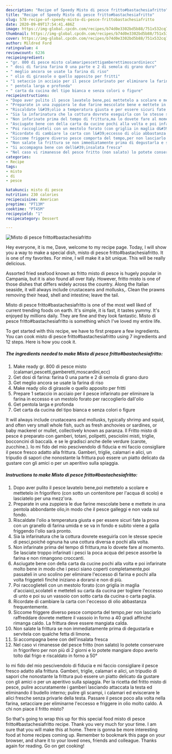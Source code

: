 ```yaml
---
description: "Recipe of Speedy Misto di pesce fritto#bastachesiafritto"
title: "Recipe of Speedy Misto di pesce fritto#bastachesiafritto"
slug: 578-recipe-of-speedy-misto-di-pesce-frittobastachesiafritto
date: 2020-09-09T17:54:41.486Z
image: https://img-global.cpcdn.com/recipes/b74d0e3302bd5b88/751x532cq70/misto-di-pesce-frittobastachesiafritto-recipe-main-photo.jpg
thumbnail: https://img-global.cpcdn.com/recipes/b74d0e3302bd5b88/751x532cq70/misto-di-pesce-frittobastachesiafritto-recipe-main-photo.jpg
cover: https://img-global.cpcdn.com/recipes/b74d0e3302bd5b88/751x532cq70/misto-di-pesce-frittobastachesiafritto-recipe-main-photo.jpg
author: Mildred Ford
ratingvalue: 4
reviewcount: 6236
recipeingredient:
- "gr. 800 di pesce misto calamaripescettigamberettimoscardiniecc"
- " dosi di farina farina 0 una parte e 2 di semola di grano duro"
- " meglio ancora se usate la farina di riso"
- " olio di girasole o quello apposito per fritti"
- "1 setaccio in acciaio per il pesce infarinato per eliminare la farina in eccesso e un mestolo forato per raccoglierlo dallolio"
- " pentola larga e profonda"
- " carta da cucina del tipo bianca e senza colori o figure"
recipeinstructions:
- "Dopo aver pulito il pesce lavatelo bene,poi mettetelo a scolare e mettetelo in frigorifero (con sotto un contenitore per l&#39;acqua di scolo) e lasciatelo per una mezz&#39;ora."
- "Preparate in una zuppiera le due farine mescolate bene e mettete in una pentola abbondante olio,in modo che il pesce galleggi e non vada sul fondo."
- "Riscaldate l&#39;olio a temperatura giusta e per essere sicuri fate la prova con un granello di farina umida e se va in fondo e subito viene a galla friggendo l&#39;olio sarà pronto."
- "Sia la infarinatura che la cottura dovrete eseguirla con le stesse specie di pesci,poiché ognuna ha una cottura diversa e pochi alla volta."
- "Non infarinate prima del tempo di frittura,ma lo dovete fare al momento. Se lasciate troppo infarinati i pesci la poca acqua del pesce assorbe la farina e non rimangono croccanti."
- "Asciugate bene con della carta da cucine pochi alla volta e poi infarinate molto bene in modo che i pesci siano coperti completamente,poi passateli in uno scolino per eliminare l&#39;eccesso di farina e pochi alla volta friggeteli finché iniziano a dorarsi e non di più."
- "Poi raccoglieteli con un mestolo forato (con griglia in maglia d&#39;acciaio),scolateli e metteteli su carta da cucina per togliere l&#39;eccesso di unto e poi su un vassoio con sotto carta da cucina o carta paglia."
- "Ricordate di cambiare la carta con l&#39;eccesso di olio abbastanza frequentemente."
- "Siccome friggere diverso pesce comporta del tempo,per non lasciarlo raffreddare dovrete mettere il vassoio in forno a 40 gradi affinché rimanga caldo. La frittura deve essere mangiata calda."
- "Non salate la frittura se non immediatamente prima di degustarla e servitela con qualche fetta di limone."
- "Si accompagna bene con dell&#39;insalata fresca"
- "Nel caso vi rimanesse del pesce fritto (non salato) lo potete conservare in frigorifero per non più di 2 giorni e lo potete mangiare dopo averlo tolto dal frigo e riscaldato in forno a 50°"
categories:
- Recipe
tags:
- misto
- di
- pesce

katakunci: misto di pesce 
nutrition: 230 calories
recipecuisine: American
preptime: "PT13M"
cooktime: "PT45M"
recipeyield: "1"
recipecategory: Dessert

---
```



![Misto di pesce fritto#bastachesiafritto](https://img-global.cpcdn.com/recipes/b74d0e3302bd5b88/751x532cq70/misto-di-pesce-frittobastachesiafritto-recipe-main-photo.jpg)

Hey everyone, it is me, Dave, welcome to my recipe page. Today, I will show you a way to make a special dish, misto di pesce fritto#bastachesiafritto. It is one of my favorites. For mine, I will make it a bit unique. This will be really delicious.

Assorted fried seafood known as fritto misto di pesce is hugely popular in Campania, but it is also found all over Italy. However, fritto misto is one of those dishes that differs widely across the country. Along the Italian seaside, it will always include crustaceans and mollusks,. Clean the prawns removing their head, shell and intestine; leave the tail.

Misto di pesce fritto#bastachesiafritto is one of the most well liked of current trending foods on earth. It's simple, it is fast, it tastes yummy. It's enjoyed by millions daily. They are fine and they look fantastic. Misto di pesce fritto#bastachesiafritto is something which I've loved my entire life.


To get started with this recipe, we have to first prepare a few ingredients. You can cook misto di pesce fritto#bastachesiafritto using 7 ingredients and 12 steps. Here is how you cook it.

<!--inarticleads1-->

##### The ingredients needed to make Misto di pesce fritto#bastachesiafritto:

1. Make ready gr. 800 di pesce misto (calamari,pescetti,gamberetti,moscardini,ecc)
1. Get  dosi di farina: farina 0 una parte e 2 di semola di grano duro
1. Get  meglio ancora se usate la farina di riso
1. Make ready  olio di girasole o quello apposito per fritti
1. Prepare 1 setaccio in acciaio per il pesce infarinato per eliminare la farina in eccesso e un mestolo forato per raccoglierlo dall&#39;olio
1. Get  pentola larga e profonda
1. Get  carta da cucina del tipo bianca e senza colori o figure


It will always include crustaceans and mollusks, typically shrimp and squid, and often very small whole fish, such as fresh anchovies or sardines, or baby mackerel or mullet, collectively known as paranza. Il Fritto misto di pesce è preparato con gamberi, totani, polipetti, pesciolini misti, triglie, bocconcini di baccalà. e se le gradisci anche delle verdure (carote, zucchine.). Io mi fido del mio pescivendolo di fiducia e mi faccio consigliare il pesce fresco adatto alla frittura. Gamberi, triglie, calamari e alici, un tripudio di sapori che nonostante la frittura può essere un piatto delicato da gustare con gli amici o per un aperitivo sulla spiaggia. 

<!--inarticleads2-->

##### Instructions to make Misto di pesce fritto#bastachesiafritto:

1. Dopo aver pulito il pesce lavatelo bene,poi mettetelo a scolare e mettetelo in frigorifero (con sotto un contenitore per l&#39;acqua di scolo) e lasciatelo per una mezz&#39;ora.
1. Preparate in una zuppiera le due farine mescolate bene e mettete in una pentola abbondante olio,in modo che il pesce galleggi e non vada sul fondo.
1. Riscaldate l&#39;olio a temperatura giusta e per essere sicuri fate la prova con un granello di farina umida e se va in fondo e subito viene a galla friggendo l&#39;olio sarà pronto.
1. Sia la infarinatura che la cottura dovrete eseguirla con le stesse specie di pesci,poiché ognuna ha una cottura diversa e pochi alla volta.
1. Non infarinate prima del tempo di frittura,ma lo dovete fare al momento. Se lasciate troppo infarinati i pesci la poca acqua del pesce assorbe la farina e non rimangono croccanti.
1. Asciugate bene con della carta da cucine pochi alla volta e poi infarinate molto bene in modo che i pesci siano coperti completamente,poi passateli in uno scolino per eliminare l&#39;eccesso di farina e pochi alla volta friggeteli finché iniziano a dorarsi e non di più.
1. Poi raccoglieteli con un mestolo forato (con griglia in maglia d&#39;acciaio),scolateli e metteteli su carta da cucina per togliere l&#39;eccesso di unto e poi su un vassoio con sotto carta da cucina o carta paglia.
1. Ricordate di cambiare la carta con l&#39;eccesso di olio abbastanza frequentemente.
1. Siccome friggere diverso pesce comporta del tempo,per non lasciarlo raffreddare dovrete mettere il vassoio in forno a 40 gradi affinché rimanga caldo. La frittura deve essere mangiata calda.
1. Non salate la frittura se non immediatamente prima di degustarla e servitela con qualche fetta di limone.
1. Si accompagna bene con dell&#39;insalata fresca
1. Nel caso vi rimanesse del pesce fritto (non salato) lo potete conservare in frigorifero per non più di 2 giorni e lo potete mangiare dopo averlo tolto dal frigo e riscaldato in forno a 50°


Io mi fido del mio pescivendolo di fiducia e mi faccio consigliare il pesce fresco adatto alla frittura. Gamberi, triglie, calamari e alici, un tripudio di sapori che nonostante la frittura può essere un piatto delicato da gustare con gli amici o per un aperitivo sulla spiaggia. Per la ricetta del fritto misto di pesce, pulire accuratamente i gamberi lasciando attaccata la testa ed eliminando il budello interno; pulire gli scampi, i calamari ed eviscerare le alici fresche senza privarle della testa. Passare il pesce poco alla volta nella farina, setacciare per eliminarne l&#39;eccesso e friggere in olio molto caldo. A chi non piace il fritto misto? 

So that's going to wrap this up for this special food misto di pesce fritto#bastachesiafritto recipe. Thank you very much for your time. I am sure that you will make this at home. There is gonna be more interesting food at home recipes coming up. Remember to bookmark this page on your browser, and share it to your loved ones, friends and colleague. Thanks again for reading. Go on get cooking!
